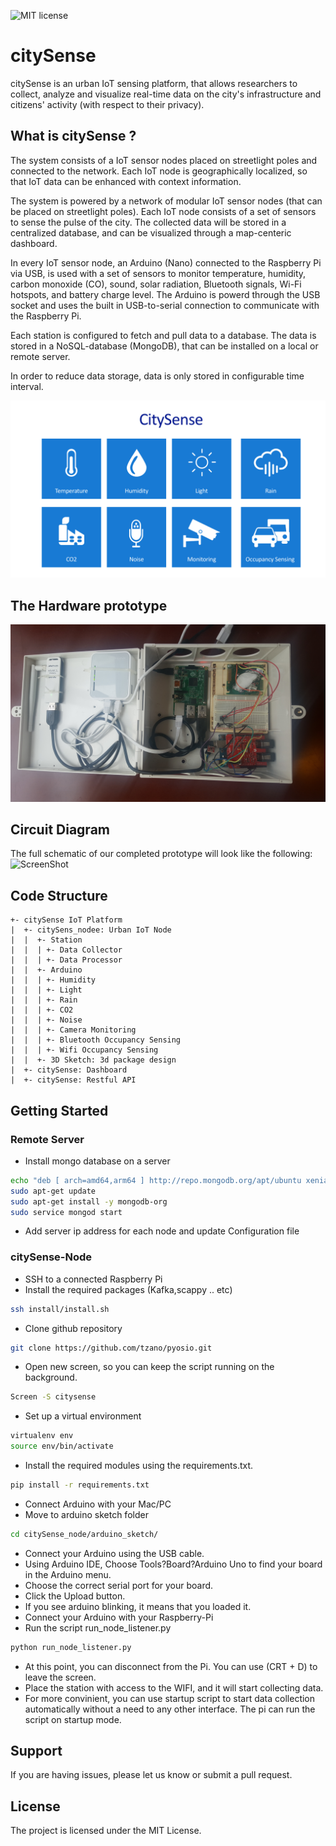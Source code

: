 ![MIT license](https://img.shields.io/badge/licence-MIT-blue.svg)

# citySense

citySense is an urban IoT sensing platform, that allows researchers to collect, analyze and visualize real-time data on the city's infrastructure and citizens' activity (with respect to their privacy). 

## What is citySense ? 
The system consists of a IoT sensor nodes placed on streetlight poles and connected to the network. Each IoT node is geographically localized, so that IoT data can be enhanced with context information.

The system is powered by a network of modular IoT sensor nodes (that can be placed on streetlight poles). Each IoT node consists of a set of sensors to sense the pulse of the city. The collected data will be stored in a centralized database, and can be visualized through a map-centeric dashboard. 

In every IoT sensor node, an Arduino (Nano) connected to the Raspberry Pi via USB, is used with a set of sensors to monitor temperature, humidity, carbon monoxide (CO), sound, solar radiation, Bluetooth signals, Wi-Fi hotspots, and battery charge level. The Arduino is powerd through the USB socket and uses the built in USB-to-serial connection to communicate with the Raspberry Pi.

Each station is configured to fetch and pull data to a database. The data is stored in a NoSQL-database (MongoDB), that can be installed on a local or remote server. 

In order to reduce data storage, data is only stored in configurable time interval.  

![ScreenShot](/docs/images/city_sense.png)

## The Hardware prototype
![ScreenShot](/docs/images/citysense_node.jpg)

## Circuit Diagram 
The full schematic of our completed prototype will look like the following:
![ScreenShot](/docs/images/arduino_circuit_diagram.png)

## Code Structure  
    +- citySense IoT Platform 
    |  +- citySens_nodee: Urban IoT Node
    |  |  +- Station
    |  |  | +- Data Collector
    |  |  | +- Data Processor  
    |  |  +- Arduino 
    |  |  | +- Humidity 
    |  |  | +- Light
    |  |  | +- Rain
    |  |  | +- CO2
    |  |  | +- Noise
    |  |  | +- Camera Monitoring
    |  |  | +- Bluetooth Occupancy Sensing 
    |  |  | +- Wifi Occupancy Sensing 
    |  |  +- 3D Sketch: 3d package design  
    |  +- citySense: Dashboard
    |  +- citySense: Restful API

## Getting Started 
### Remote Server 
- Install mongo database on a server 
```sh
echo "deb [ arch=amd64,arm64 ] http://repo.mongodb.org/apt/ubuntu xenial/mongodb-org/3.4 multiverse" | sudo tee /etc/apt/sources.list.d/mongodb-org-3.4.list
sudo apt-get update
sudo apt-get install -y mongodb-org
sudo service mongod start
```
- Add server ip address for each node and update Configuration file 

### citySense-Node

- SSH to a connected Raspberry Pi
- Install the required packages (Kafka,scappy .. etc)
```sh
ssh install/install.sh 
```
- Clone github repository
```sh
git clone https://github.com/tzano/pyosio.git
```
- Open new screen, so you can keep the script running on the background. 
```sh
Screen -S citysense
```
- Set up a virtual environment
```sh
virtualenv env
source env/bin/activate
```
- Install the required modules using the requirements.txt. 
```sh
pip install -r requirements.txt
```
- Connect Arduino with your Mac/PC
- Move to arduino sketch folder
```sh
cd citySense_node/arduino_sketch/  
```
- Connect your Arduino using the USB cable.
- Using Arduino IDE, Choose Tools?Board?Arduino Uno to find your board in the Arduino menu. 
- Choose the correct serial port for your board.
- Click the Upload button.
- If you see arduino blinking, it means that you loaded it.
- Connect your Arduino with your Raspberry-Pi
- Run the script run_node_listener.py
```sh
python run_node_listener.py 
```
- At this point, you can disconnect from the Pi. You can use (CRT + D) to leave the screen. 
- Place the station with access to the WIFI, and it will start collecting data. 
- For more convinient, you can use startup script to start data collection automatically without a need to any other interface. The pi can run the script on startup mode. 

## Support
If you are having issues, please let us know or submit a pull request.

## License
The project is licensed under the MIT License.




